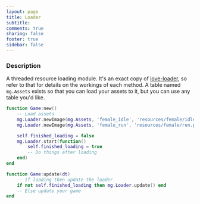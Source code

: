 ```yaml
---
layout: page
title: Loader 
subtitle:
comments: true
sharing: false
footer: true
sidebar: false 
---
```


<h3 id="description" data-magellan-destination="description">Description</h3>

A threaded resource loading module. It's an exact copy of [love-loader](https://github.com/kikito/love-loader), so refer to that for details on the workings of each method. A table named
<code class="text">mg.Assets</code> exists so that you can load your assets to it, but you can use any table you'd like.

~~~ lua
function Game:new()
    -- Load assets
    mg.Loader.newImage(mg.Assets, 'female_idle', 'resources/female/idle.png')
    mg.Loader.newImage(mg.Assets, 'female_run', 'resources/female/run.png')

    self.finished_loading = false
    mg.Loader.start(function() 
        self.finished_loading = true 
        -- Do things after loading
    end)
end

function Game:update(dt)
    -- If loading then update the loader
    if not self.finished_loading then mg.Loader.update() end
    -- Else update your game
end
~~~
